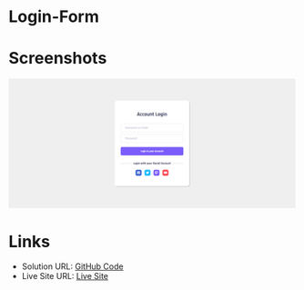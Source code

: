 # Login-Form

# Screenshots

  <img src="./screen.png" alt="First Image">

# Links

- Solution URL: [GitHub Code](https://github.com/TTsintsadze/Login-Form)
- Live Site URL: [Live Site](https://login-form-theta-six.vercel.app/)



